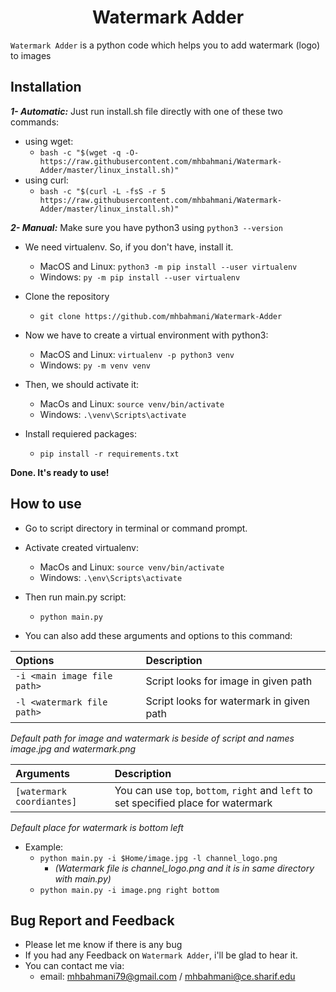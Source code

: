 <h1 align="center">Watermark Adder</h1>

`Watermark Adder` is a python code which helps you to add watermark (logo) to images

## Installation
***1- Automatic:***
Just run install.sh file directly with one of these two commands:
   - using wget:
     * `bash -c "$(wget -q -O- https://raw.githubusercontent.com/mhbahmani/Watermark-Adder/master/linux_install.sh)"`
   - using curl:
     * `bash -c "$(curl -L -fsS -r 5 https://raw.githubusercontent.com/mhbahmani/Watermark-Adder/master/linux_install.sh)"`

***2- Manual:***
Make sure you have python3 using `python3 --version`
- We need virtualenv. So, if you don't have, install it.
  - MacOS and Linux: `python3 -m pip install --user virtualenv`
  - Windows: `py -m pip install --user virtualenv`

- Clone the repository
  - `git clone https://github.com/mhbahmani/Watermark-Adder`

- Now we have to create a virtual environment with python3:
  - MacOS and Linux: `virtualenv -p python3 venv`
  - Windows: `py -m venv venv`

- Then, we should activate it:
  - MacOs and Linux: `source venv/bin/activate`
  - Windows: `.\venv\Scripts\activate`

- Install requiered packages:
  - `pip install -r requirements.txt`

**Done. It's ready to use!**

## How to use
- Go to script directory in terminal or command prompt.

- Activate created virtualenv:
  * MacOs and Linux: `source venv/bin/activate`
  * Windows: `.\env\Scripts\activate`
 
- Then run main.py script:
  * `python main.py`

- You can also add these arguments and options to this command:

| **Options**                       | **Description**                                       |
|:----------------------------------|:------------------------------------------------------|
|`-i <main image file path>`        | Script looks for image in given path                  |
|`-l <watermark file path>`         | Script looks for watermark in given path              |

*Default path for image and watermark is beside of script and names image.jpg and watermark.png*

| **Arguments**                     | **Description**                                       |
|:----------------------------------|:------------------------------------------------------|
|`[watermark coordiantes]`          | You can use `top`, `bottom`, `right` and `left` to set specified place for watermark                                                               |

*Default place for watermark is bottom left*

- Example:
  - `python main.py -i $Home/image.jpg -l channel_logo.png`
    - *(Watermark file is channel_logo.png and it is in same directory with main.py)*
  -  `python main.py -i image.png right bottom`
  
## Bug Report and Feedback
 * Please let me know if there is any bug
 * If you had any Feedback on `Watermark Adder`, i'll be glad to hear it.
 * You can contact me via:
   * email: mhbahmani79@gmail.com / mhbahmani@ce.sharif.edu
